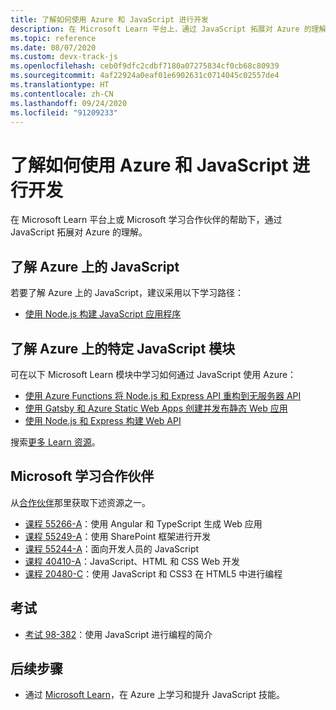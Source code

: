 ```yaml
---
title: 了解如何使用 Azure 和 JavaScript 进行开发
description: 在 Microsoft Learn 平台上，通过 JavaScript 拓展对 Azure 的理解
ms.topic: reference
ms.date: 08/07/2020
ms.custom: devx-track-js
ms.openlocfilehash: ceb0f9dfc2cdbf7180a07275834cf0cb68c80939
ms.sourcegitcommit: 4af22924a0eaf01e6902631c0714045c02557de4
ms.translationtype: HT
ms.contentlocale: zh-CN
ms.lasthandoff: 09/24/2020
ms.locfileid: "91209233"
---
```

# <a name="learn-to-develop-with-azure-and-javascript"></a>了解如何使用 Azure 和 JavaScript 进行开发 

在 Microsoft Learn 平台上或 Microsoft 学习合作伙伴的帮助下，通过 JavaScript 拓展对 Azure 的理解。

## <a name="learn-javascript-on-azure"></a>了解 Azure 上的 JavaScript

若要了解 Azure 上的 JavaScript，建议采用以下学习路径：

* [使用 Node.js 构建 JavaScript 应用程序](/learn/paths/build-javascript-applications-nodejs/)

## <a name="learn-specific-javascript-modules-on-azure"></a>了解 Azure 上的特定 JavaScript 模块

可在以下 Microsoft Learn 模块中学习如何通过 JavaScript 使用 Azure：

* [使用 Azure Functions 将 Node.js 和 Express API 重构到无服务器 API](/learn/modules/shift-nodejs-express-apis-serverless/)
* [使用 Gatsby 和 Azure Static Web Apps 创建并发布静态 Web 应用](/learn/modules/create-deploy-static-webapp-gatsby-app-service/)
* [使用 Node.js 和 Express 构建 Web API](/learn/modules/build-web-api-nodejs-express/) 

搜索[更多 Learn 资源](/search/?category=Learn&terms=JavaScript)。


## <a name="microsoft-learning-partner"></a>Microsoft 学习合作伙伴

从[合作伙伴](/learn/certifications/partners)那里获取下述资源之一。

* [课程 55266-A](/learn/certifications/courses/55266)：使用 Angular 和 TypeScript 生成 Web 应用
* [课程 55249-A](/learn/certifications/courses/55249)：使用 SharePoint 框架进行开发
* [课程 55244-A](/learn/certifications/courses/55244)：面向开发人员的 JavaScript
* [课程 40410-A](/learn/certifications/courses/40410)：JavaScript、HTML 和 CSS Web 开发
* [课程 20480-C](/learn/certifications/courses/20480)：使用 JavaScript 和 CSS3 在 HTML5 中进行编程

## <a name="exams"></a>考试

* [考试 98-382](/learn/certifications/exams/98-382)：使用 JavaScript 进行编程的简介

## <a name="next-steps"></a>后续步骤

* 通过 [Microsoft Learn](/learn/)，在 Azure 上学习和提升 JavaScript 技能。